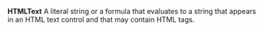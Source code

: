 **HTMLText** A literal string or a formula that evaluates to a string that appears in an HTML text control and that may contain HTML tags.
